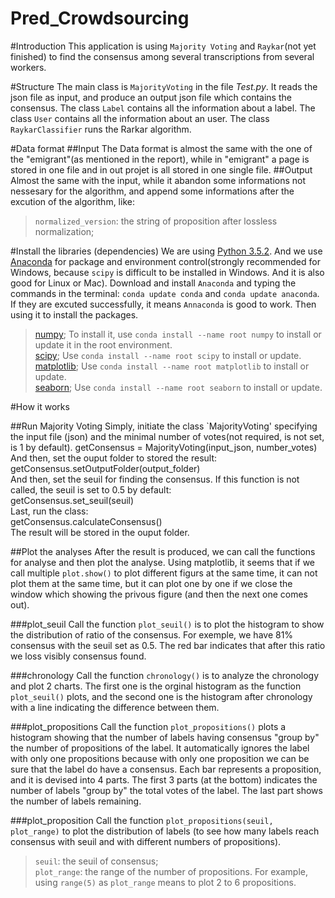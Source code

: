 Pred_Crowdsourcing
===

#Introduction
This application is using `Majority Voting` and `Raykar`(not yet finished) to find the consensus among several transcriptions from several workers.

#Structure
The main class is `MajorityVoting` in the file *Test.py*. It reads the json file as input, and produce an output json file which contains the consensus.
The class `Label` contains all the information about a label.
The class `User` contains all the information about an user.
The class `RaykarClassifier` runs the Rarkar algorithm.

#Data format
##Input
The Data format is almost the same with the one of the "emigrant"(as mentioned in the report), while in "emigrant" a page is stored in one file and in out projet is all stored in one single file.
##Output
Almost the same with the input, while it abandon some informations not nessesary for the algorithm, and append some informations after the excution of the algorithm, like:
>`normalized_version`: the string of proposition after lossless normalization;

#Install the libraries (dependencies)
We are using [Python 3.5.2](https://www.python.org/downloads/release/python-352/).
And we use [Anaconda](https://www.continuum.io/downloads) for package and environment control(strongly recommended for Windows, because `scipy` is difficult to be installed in Windows. And it is also good for Linux or Mac).
Download and install `Anaconda` and typing the commands in the terminal: `conda update conda` and `conda update anaconda`. If they are excuted successfully, it means `Annaconda` is good to work.
Then using it to install the packages.
>[numpy](http://www.numpy.org/); To install it, use `conda install --name root numpy` to install or update it in the root environment.  
>[scipy](http://www.scipy.org/install.html); Use `conda install --name root scipy` to install or update.  
>[matplotlib](http://matplotlib.org/); Use `conda install --name root matplotlib` to install or update.  
>[seaborn](http://seaborn.pydata.org/); Use `conda install --name root seaborn` to install or update.  

#How it works 

##Run Majority Voting
Simply, initiate the class `MajorityVoting' specifying the input file (json) and the minimal number of votes(not required, is not set, is 1 by default).
    getConsensus = MajorityVoting(input_json, number_votes)  
And then, set the ouput folder to stored the result:  
    getConsensus.setOutputFolder(output_folder)  
And then, set the seuil for finding the consensus. If this function is not called, the seuil is set to 0.5 by default:  
    getConsensus.set_seuil(seuil)  
Last, run the class:  
    getConsensus.calculateConsensus()  
The result will be stored in the ouput folder.

##Plot the analyses
After the result is produced, we can call the functions for analyse and then plot the analyse. Using matplotlib, it seems that if we call multiple `plot.show()` to plot different figurs at the same time, it can not plot them at the same time, but it can plot one by one if we close the window which showing the privous figure (and then the next one comes out).

###plot_seuil
Call the function `plot_seuil()` is to plot the histogram to show the distribution of ratio of the consensus. For exemple, we have 81% consensus with the seuil set as 0.5. The red bar indicates that after this ratio we loss visibly consensus found.

###chronology
Call the function `chronology()` is to analyze the chronology and plot 2 charts. The first one is the orginal histogram as the function `plot_seuil()` plots, and the second one is the histogram after chronology with a line indicating the difference between them.

###plot_propositions
Call the function `plot_propositions()` plots a histogram showing that the number of labels having consensus "group by" the number of propositions of the label. It automatically ignores the label with only one propositions because with only one proposition we can be sure that the label do have a consensus. Each bar represents a proposition, and it is devised into 4 parts. The first 3 parts (at the bottom) indicates the number of labels "group by" the total votes of the label. The last part shows the number of labels remaining.

###plot_proposition
Call the function `plot_propositions(seuil, plot_range)` to plot the distribution of labels (to see how many labels reach consensus with seuil and with different numbers of propositions).
>`seuil`: the seuil of consensus;  
>`plot_range`: the range of the number of propositions. For example, using `range(5)` as `plot_range` means to plot 2 to 6 propositions.  



